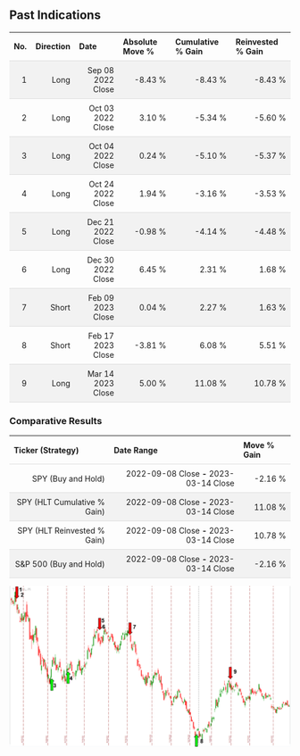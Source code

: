 
<style>
.hits {
            border-collapse: collapse;
            width: 100%;
        }
        .hits th, td {
            padding: 8px;
            border-bottom: 1px solid #ddd;
        }
        
        .hits td {text-align: right;}
        .hits th {text-align: left;}
        
        .hits tr:nth-child(even) {
            background-color: #f2f2f2;
        }
        
        .chartCol {
            width: 50%;
            float: left;
            padding: 20px;
        }  
</style>
    
<br>

## Past Indications

<table class="hits">
    <tr>
        <th>No.</th>
        <th>Direction</th>
        <th>Date</th>
        <th>Absolute Move %</th>
        <th>Cumulative % Gain</th>
        <th>Reinvested % Gain</th>
      </tr>
    <tr>
        <td>1</td>
        <td>Long</td>
        <td>Sep 08 2022 Close</td>
        <td>-8.43 %</td>
        <td>-8.43 %</td>
        <td>-8.43 %</td>
    </tr>
    <tr>
        <td>2</td>
        <td>Long</td>
        <td>Oct 03 2022 Close</td>
        <td>3.10 %</td>
        <td>-5.34 %</td>
        <td>-5.60 %</td>
    </tr>
    <tr>
        <td>3</td>
        <td>Long</td>
        <td>Oct 04 2022 Close</td>
        <td>0.24 %</td>
        <td>-5.10 %</td>
        <td>-5.37 %</td>
    </tr>
    <tr>
        <td>4</td>
        <td>Long</td>
        <td>Oct 24 2022 Close</td>
        <td>1.94 %</td>
        <td>-3.16 %</td>
        <td>-3.53 %</td>
    </tr>
    <tr>
        <td>5</td>
        <td>Long</td>
        <td>Dec 21 2022 Close</td>
        <td>-0.98 %</td>
        <td>-4.14 %</td>
        <td>-4.48 %</td>
    </tr>
    <tr>
        <td>6</td>
        <td>Long</td>
        <td>Dec 30 2022 Close</td>
        <td>6.45 %</td>
        <td>2.31 %</td>
        <td>1.68 %</td>
    </tr>
    <tr>
        <td>7</td>
        <td>Short</td>
        <td>Feb 09 2023 Close</td>
        <td>0.04 %</td>
        <td>2.27 %</td>
        <td>1.63 %</td>
    </tr>
    <tr>
        <td>8</td>
        <td>Short</td>
        <td>Feb 17 2023 Close</td>
        <td>-3.81 %</td>
        <td>6.08 %</td>
        <td>5.51 %</td>
    </tr>
    <tr>
        <td>9</td>
        <td>Long</td>
        <td>Mar 14 2023 Close</td>
        <td>5.00 %</td>
        <td>11.08 %</td>
        <td>10.78 %</td>
    </tr>
    
</table>

### Comparative Results

<table class="hits">
    <thead>
        <th>Ticker (Strategy)</th>
        <th>Date Range</th>
        <th>Move % Gain</th>
    </thead>
    <tbody>
        <tr>
            <td>SPY (Buy and Hold)</td>
            <td>2022-09-08 Close <b>-</b> 2023-03-14 Close</td>
            <td>-2.16 %</td>
        </tr>
        <tr>
            <td>SPY (HLT Cumulative % Gain)</td>
            <td>2022-09-08 Close <b>-</b> 2023-03-14 Close</td>
            <td>11.08 %</td>
        </tr>
        <tr>
            <td>SPY (HLT Reinvested % Gain)</td>
            <td>2022-09-08 Close <b>-</b> 2023-03-14 Close</td>
            <td>10.78 %</td>
        </tr>
        <tr>
            <td>S&P 500 (Buy and Hold)</td>
            <td>2022-09-08 Close <b>-</b> 2023-03-14 Close</td>
            <td>-2.16 %</td>
        </tr>
    </tbody>
</table>

![Plot](charts/TSLAstatic.png)